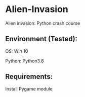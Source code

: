 # Alien-Invasion
Alien invasion: Python crash course


## Environment (Tested):

OS: Win 10

Python: Python3.8

## Requirements:

Install Pygame module



